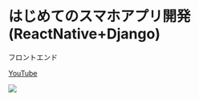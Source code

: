 # はじめてのスマホアプリ開発(ReactNative+Django)

フロントエンド

[YouTube](https://youtu.be/CWVKWtb2UZk)

[![](https://res.cloudinary.com/dhaciqd0v/image/upload/v1659354210/LINE/Frame_296_nqhkip.png)](https://youtu.be/CWVKWtb2UZk)
